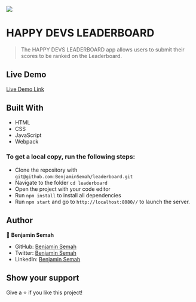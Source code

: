 ![](https://img.shields.io/badge/Microverse-blueviolet)

# HAPPY DEVS LEADERBOARD

>The HAPPY DEVS LEADERBOARD app allows users to submit their scores to be ranked on the Leaderboard.

## Live Demo
[Live Demo Link](https://devs-leaderboad.netlify.app/)

## Built With

- HTML
- CSS
- JavaScript
- Webpack

### To get a local copy, run the following steps:

- Clone the repository with `git@github.com:BenjaminSemah/leaderboard.git`
- Navigate to the folder `cd leaderboard`
- Open the project with your code editor
- Run `npm install` to install all dependencies
- Run `npm start` and go to `http://localhost:8080//` to launch the server.

## Author

👤 **Benjamin Semah**

- GitHub: [Benjamin Semah](https://github.com/BenjaminSemah)
- Twitter: [Benjamin Semah](https://twitter.com/BenjaminSemah)
- LinkedIn: [Benjamin Semah](https://www.linkedin.com/in/benjaminsemah/)


## Show your support

Give a ⭐️ if you like this project!
